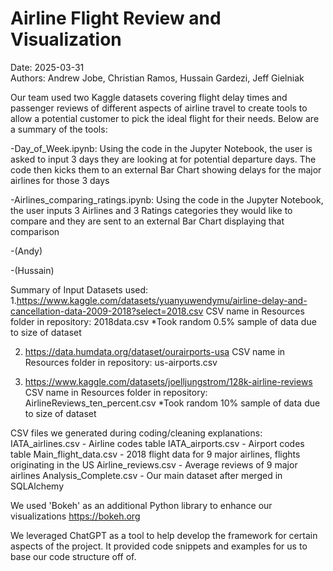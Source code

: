 # Airline Flight Review and Visualization 
Date: 2025-03-31    
Authors: Andrew Jobe, Christian Ramos, Hussain Gardezi, Jeff Gielniak

Our team used two Kaggle datasets covering flight delay times and passenger reviews of different aspects of airline travel to create tools to allow a potential customer to pick the ideal flight for their needs.  Below are a summary of the tools:

-Day_of_Week.ipynb: Using the code in the Jupyter Notebook, the user is asked to input 3 days they are looking at for potential departure days.  The code then kicks them to an external Bar Chart showing delays for the major airlines for those 3 days

-Airlines_comparing_ratings.ipynb: Using the code in the Jupyter Notebook, the user inputs 3 Airlines and 3 Ratings categories they would like to compare and they are sent to an external Bar Chart displaying that comparison

-(Andy)

-(Hussain)

Summary of Input Datasets used:
1.https://www.kaggle.com/datasets/yuanyuwendymu/airline-delay-and-cancellation-data-2009-2018?select=2018.csv
CSV name in Resources folder in repository: 2018data.csv
*Took random 0.5% sample of data due to size of dataset

2. https://data.humdata.org/dataset/ourairports-usa
CSV name in Resources folder in repository: us-airports.csv

3. https://www.kaggle.com/datasets/joelljungstrom/128k-airline-reviews
CSV name in Resources folder in repository: AirlineReviews_ten_percent.csv
*Took random 10% sample of data due to size of dataset


CSV files we generated during coding/cleaning explanations:
IATA_airlines.csv - Airline codes table
IATA_airports.csv - Airport codes table
Main_flight_data.csv - 2018 flight data for 9 major airlines, flights originating in the US
Airline_reviews.csv - Average reviews of 9 major airlines
Analysis_Complete.csv - Our main dataset after merged in SQLAlchemy

We used 'Bokeh' as an additional Python library to enhance our visualizations
https://bokeh.org

We leveraged ChatGPT as a tool to help develop the framework for certain aspects of the project. It provided code snippets and examples for us to base our code structure off of.